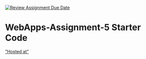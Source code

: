 [![Review Assignment Due Date](https://classroom.github.com/assets/deadline-readme-button-24ddc0f5d75046c5622901739e7c5dd533143b0c8e959d652212380cedb1ea36.svg)](https://classroom.github.com/a/7kKA03Up)
# WebApps-Assignment-5 Starter Code
["Hosted at"](https://github.com/44-563-WebApps-F23/44563-webapps-f23-assignment5-ShivaniPandula/cities.html)
